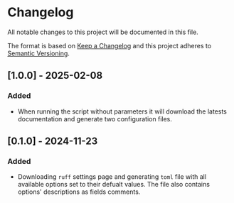 # Changelog

All notable changes to this project will be documented in this file.

The format is based on [Keep a Changelog](https://keepachangelog.com/en/1.0.0/)
and this project adheres to [Semantic Versioning](https://semver.org/spec/v2.0.0.html).

## [1.0.0] - 2025-02-08

### Added

- When running the script without parameters it will download the latests documentation and generate two configuration files.

## [0.1.0] - 2024-11-23

### Added

- Downloading `ruff` settings page and generating `toml` file with all available options set to their defualt values. The file also contains options' descriptions as fields comments.
